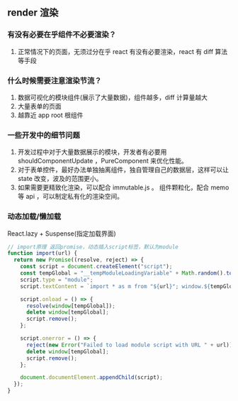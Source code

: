 ## render 渲染

### 有没有必要在乎组件不必要渲染？

1. 正常情况下的页面，无须过分在乎 react 有没有必要渲染，react 有 diff 算法等手段

### 什么时候需要注意渲染节流？

1. 数据可视化的模块组件(展示了大量数据)，组件越多，diff 计算量越大
2. 大量表单的页面
3. 越靠近 app root 根组件

### 一些开发中的细节问题

1. 开发过程中对于大量数据展示的模块，开发者有必要用 shouldComponentUpdate ，PureComponent 来优化性能。
2. 对于表单控件，最好办法单独抽离组件，独自管理自己的数据层，这样可以让 state 改变，波及的范围更小。
3. 如果需要更精致化渲染，可以配合 immutable.js 。
   组件颗粒化，配合 memo 等 api ，可以制定私有化的渲染空间。

### 动态加载/懒加载

React.lazy + Suspense(指定加载界面)

```js
// import原理 返回promise，动态插入script标签，默认为module
function import(url) {
  return new Promise((resolve, reject) => {
    const script = document.createElement("script");
    const tempGlobal = "__tempModuleLoadingVariable" + Math.random().toString(32).substring(2);
    script.type = "module";
    script.textContent = `import * as m from "${url}"; window.${tempGlobal} = m;`;

    script.onload = () => {
      resolve(window[tempGlobal]);
      delete window[tempGlobal];
      script.remove();
    };

    script.onerror = () => {
      reject(new Error("Failed to load module script with URL " + url));
      delete window[tempGlobal];
      script.remove();
    };

    document.documentElement.appendChild(script);
  });
}
```
